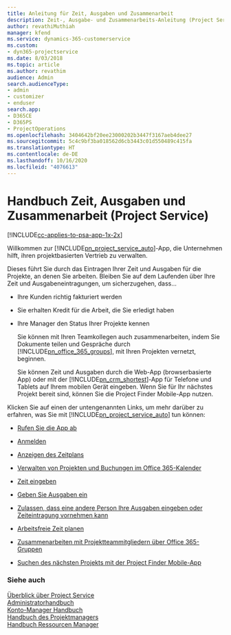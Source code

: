 ```yaml
---
title: Anleitung für Zeit, Ausgaben und Zusammenarbeit
description: Zeit-, Ausgabe- und Zusammenarbeits-Anleitung (Project Service)
author: revathiMuthiah
manager: kfend
ms.service: dynamics-365-customerservice
ms.custom:
- dyn365-projectservice
ms.date: 8/03/2018
ms.topic: article
ms.author: revathim
audience: Admin
search.audienceType:
- admin
- customizer
- enduser
search.app:
- D365CE
- D365PS
- ProjectOperations
ms.openlocfilehash: 3404642bf20ee23000202b3447f3167aeb4dee27
ms.sourcegitcommit: 5c4c9bf3ba018562d6cb3443c01d550489c415fa
ms.translationtype: HT
ms.contentlocale: de-DE
ms.lasthandoff: 10/16/2020
ms.locfileid: "4076613"
---
```

# <a name="time-expense-and-collaboration-guide-project-service"></a>Handbuch Zeit, Ausgaben und Zusammenarbeit (Project Service)

[!INCLUDE[cc-applies-to-psa-app-1x-2x](../includes/cc-applies-to-psa-app-1x-2x.md)]

Willkommen zur [!INCLUDE[pn_project_service_auto](../includes/pn-project-service-auto.md)]-App, die Unternehmen hilft, ihren projektbasierten Vertrieb zu verwalten. 
  
 Dieses führt Sie durch das Eintragen Ihrer Zeit und Ausgaben für die Projekte, an denen Sie arbeiten. Bleiben Sie auf dem Laufenden über Ihre Zeit und Ausgabeneintragungen, um sicherzugehen, dass…  
  
- Ihre Kunden richtig fakturiert werden  
  
- Sie erhalten Kredit für die Arbeit, die Sie erledigt haben  
  
- Ihre Manager den Status Ihrer Projekte kennen  
  
  Sie können mit Ihren Teamkollegen auch zusammenarbeiten, indem Sie Dokumente teilen und Gespräche durch [!INCLUDE[pn_office_365_groups](../includes/pn-office-365-groups.md)], mit Ihren Projekten vernetzt, beginnen.  
  
  Sie können Zeit und Ausgaben durch die Web-App (browserbasierte App) oder mit der [!INCLUDE[pn_crm_shortest](../includes/pn-crm-shortest.md)]-App für Telefone und Tablets auf Ihrem mobilen Gerät eingeben. Wenn Sie für Ihr nächstes Projekt bereit sind, können Sie die Project Finder Mobile-App nutzen.  
  
Klicken Sie auf einen der untengenannten Links, um mehr darüber zu erfahren, was Sie mit [!INCLUDE[pn_project_service_auto](../includes/pn-project-service-auto.md)] tun können:  
  
-   [Rufen Sie die App ab](../psa/get-apps.md)  
  
-   [Anmelden](../psa/sign-in.md)  
  
-   [Anzeigen des Zeitplans](../psa/view-schedule.md)  
  
-   [Verwalten von Projekten und Buchungen im Office 365-Kalender](../psa/manage-project-bookings-office-365-calendar.md)  
  
-   [Zeit eingeben](../psa/enter-time.md)  
  
-   [Geben Sie Ausgaben ein](../psa/enter-expenses.md)  
  
-   [Zulassen, dass eine andere Person Ihre Ausgaben eingeben oder Zeiteintragung vornehmen kann](../psa/allow-someone-else-enter-time-entry-expense.md)  
  
-   [Arbeitsfreie Zeit planen](../psa/schedule-time-off.md)  
  
-   [Zusammenarbeiten mit Projektteammitgliedern über Office 365-Gruppen](../psa/collaborate-project-team-members-office-365-groups.md)  
  
-   [Suchen des nächsten Projekts mit der Project Finder Mobile-App](../psa/find-next-project-finder-mobile-app.md)  
  
### <a name="see-also"></a>Siehe auch  
 [Überblick über Project Service](../psa/overview.md)   
 [Administratorhandbuch](../psa/admin-guide.md)   
 [Konto-Manager Handbuch](../psa/account-manager-guide.md)   
 [Handbuch des Projektmanagers](../psa/project-manager-guide.md)   
 [Handbuch Ressourcen Manager](../psa/resource-manager-guide.md)   
